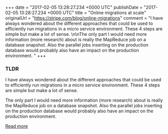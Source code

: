 +++
date = "2017-02-05 13:28:27.234 +0000 UTC"
publishDate = "2017-02-05 13:28:27.234 +0000 UTC"
title = "Online migrations at scale"
originalUrl = "https://stripe.com/blog/online-migrations"
comment = "I have always wondered about the different approaches that could be used to efficiently run migrations in a micro service environment. These 4 steps are simple but make a lot of sense. \n\nThe only part I would need more information (more research) about is really the MapReduce job on a database snapshot. Also the parallel jobs inserting on the production database would probably also have an impact on the production environment. "
+++

### TLDR

I have always wondered about the different approaches that could be used to efficiently run migrations in a micro service environment. These 4 steps are simple but make a lot of sense. 

The only part I would need more information (more research) about is really the MapReduce job on a database snapshot. Also the parallel jobs inserting on the production database would probably also have an impact on the production environment. 

[Read more](https://stripe.com/blog/online-migrations)
